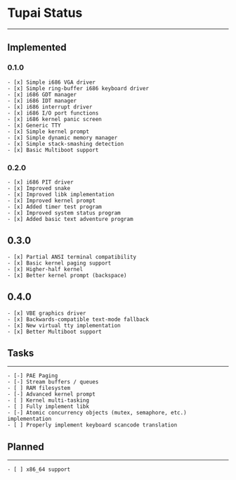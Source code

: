 # Tupai Status
---

## Implemented

### 0.1.0

	- [x] Simple i686 VGA driver
	- [x] Simple ring-buffer i686 keyboard driver
	- [x] i686 GDT manager
	- [x] i686 IDT manager
	- [x] i686 interrupt driver
	- [x] i686 I/O port functions
	- [x] i686 kernel panic screen
	- [x] Generic TTY
	- [x] Simple kernel prompt
	- [x] Simple dynamic memory manager
	- [x] Simple stack-smashing detection
	- [x] Basic Multiboot support

### 0.2.0

	- [x] i686 PIT driver
	- [x] Improved snake
	- [x] Improved libk implementation
	- [x] Improved kernel prompt
	- [x] Added timer test program
	- [x] Improved system status program
	- [x] Added basic text adventure program

## 0.3.0

	- [x] Partial ANSI terminal compatibility
	- [x] Basic kernel paging support
	- [x] Higher-half kernel
	- [x] Better kernel prompt (backspace)

## 0.4.0

	- [x] VBE graphics driver
	- [x] Backwards-compatible text-mode fallback
	- [x] New virtual tty implementation
	- [x] Better Multiboot support

## Tasks
---

	- [-] PAE Paging
	- [-] Stream buffers / queues
	- [ ] RAM filesystem
	- [-] Advanced kernel prompt
	- [ ] Kernel multi-tasking
	- [ ] Fully implement libk
	- [-] Atomic concurrency objects (mutex, semaphore, etc.) implementation
	- [ ] Properly implement keyboard scancode translation

## Planned
---

	- [ ] x86_64 support
